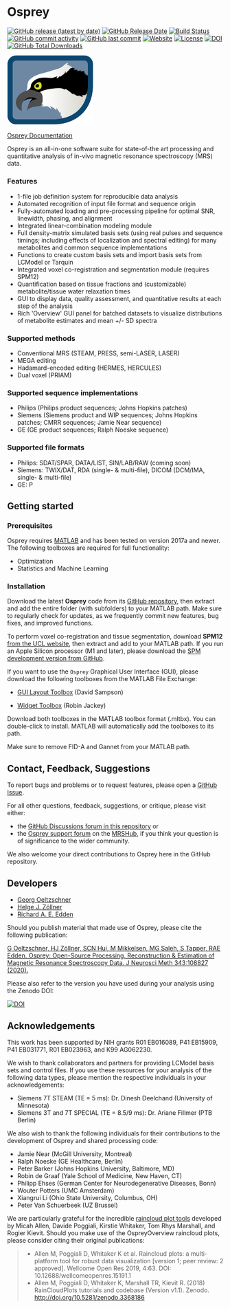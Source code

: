 # Osprey
[![GitHub release (latest by date)](https://img.shields.io/github/v/release/schorschinho/osprey)](https://github.com/schorschinho/osprey/releases)
[![GitHub Release Date](https://img.shields.io/github/release-date/schorschinho/osprey)](https://github.com/schorschinho/osprey/releases)
[![Build Status](https://dev.azure.com/OspreyCI/Osprey/_apis/build/status/develop-pull?branchName=develop)](https://dev.azure.com/OspreyCI/Osprey/_build/latest?definitionId=1&branchName=develop)
[![GitHub commit activity](https://img.shields.io/github/commit-activity/m/schorschinho/osprey?foo=bar)](https://github.com/schorschinho/osprey/commits/develop)
[![GitHub last commit](https://img.shields.io/github/last-commit/schorschinho/osprey)](https://github.com/schorschinho/osprey/commits/develop)
[![Website](https://img.shields.io/website?down_color=lightgrey&down_message=offline&up_color=green&up_message=online&url=https%3A%2F%2Fschorschinho.github.io%2Fosprey)](https://schorschinho.github.io/osprey)
[![License](https://img.shields.io/github/license/schorschinho/osprey)](https://github.com/schorschinho/osprey/blob/develop/LICENSE.md)
[![DOI](https://zenodo.org/badge/197683508.svg)](https://doi.org/10.5281/zenodo.14226197)
[![GitHub Total Downloads](https://img.shields.io/github/downloads/schorschinho/osprey/total)](https://github.com/schorschinho/osprey/releases)

<img src="graphics/osprey.png" alt="Osprey" width="200"/>

[Osprey Documentation](https://schorschinho.github.io/osprey)

Osprey is an all-in-one software suite for state-of-the art processing and
quantitative analysis of in-vivo magnetic resonance spectroscopy (MRS) data.

### Features
- 1-file job definition system for reproducible data analysis
- Automated recognition of input file format and sequence origin
- Fully-automated loading and pre-processing pipeline for optimal SNR, linewidth, phasing, and alignment
- Integrated linear-combination modeling module
- Full density-matrix simulated basis sets (using real pulses and sequence timings; including effects of localization and spectral editing) for many metabolites and common sequence implementations
- Functions to create custom basis sets and import basis sets from LCModel or Tarquin
- Integrated voxel co-registration and segmentation module (requires SPM12)
- Quantification based on tissue fractions and (customizable) metabolite/tissue water relaxation times
- GUI to display data, quality assessment, and quantitative results at each step of the analysis
- Rich 'Overview' GUI panel for batched datasets to visualize distributions of metabolite estimates and mean +/- SD spectra

### Supported methods
- Conventional MRS (STEAM, PRESS, semi-LASER, LASER)
- MEGA editing
- Hadamard-encoded editing (HERMES, HERCULES)
- Dual voxel (PRIAM)

### Supported sequence implementations
- Philips (Philips product sequences; Johns Hopkins patches)
- Siemens (Siemens product and WIP sequences; Johns Hopkins patches; CMRR sequences; Jamie Near sequence)
- GE (GE product sequences; Ralph Noeske sequence)

### Supported file formats
- Philips: SDAT/SPAR, DATA/LIST, SIN/LAB/RAW (coming soon)
- Siemens: TWIX/DAT, RDA (single- & multi-file), DICOM (DCM/IMA, single- & multi-file)
- GE: P

## Getting started

### Prerequisites

Osprey requires [MATLAB](https://www.mathworks.com/products/matlab.html) and
has been tested on version 2017a and newer. The following toolboxes are
required for full functionality:

- Optimization
- Statistics and Machine Learning

### Installation

Download the latest **Osprey** code from its [GitHub
repository](https://github.com/schorschinho/osprey), then extract and add the
entire folder (with subfolders) to your MATLAB path. Make sure to regularly
check for updates, as we frequently commit new features, bug fixes, and improved
functions.

To perform voxel co-registration and tissue segmentation, download **SPM12**
[from the UCL website](http://www.fil.ion.ucl.ac.uk/spm/software/spm12/), then
extract and add to your MATLAB path. If you run an Apple Silicon processor 
(M1 and later), please download the [SPM development version from GitHub](https://github.com/spm/spm).

If you want to use the `Osprey` Graphical User Interface (GUI),
please download the following toolboxes from the MATLAB File Exchange:

- [GUI Layout Toolbox](https://www.mathworks.com/matlabcentral/fileexchange/47982-gui-layout-toolbox)
      (David Sampson)

- [Widget Toolbox](https://www.mathworks.com/matlabcentral/fileexchange/66235-widgets-toolbox)
      (Robin Jackey)

Download both toolboxes in the MATLAB toolbox format (.mltbx). You can
double-click to install. MATLAB will automatically add the toolboxes to its
path.

Make sure to remove FID-A and Gannet from your MATLAB path.

## Contact, Feedback, Suggestions

To report bugs and problems or to request features, please open a [GitHub Issue](https://github.com/schorschinho/osprey/issues).

For all other questions, feedback, suggestions, or critique, please visit either:

- the [GitHub Discussions forum in this repository](https://github.com/schorschinho/osprey/discussions) or
- the [Osprey support forum](https://forum.mrshub.org/c/mrs-software/osprey/10) on the [MRSHub](https://www.mrshub.org), if you think your question is of significance to the wider community.

We also welcome your direct contributions to Osprey here in the GitHub repository.

## Developers

- [Georg Oeltzschner](mailto:goeltzs1@jhu.edu)
- [Helge J. Zöllner](mailto:hzoelln2@jhu.edu)
- [Richard A. E. Edden](mailto:raee2@jhu.edu)

Should you publish material that made use of Osprey, please cite the following publication:

[G Oeltzschner, HJ Zöllner, SCN Hui, M Mikkelsen, MG Saleh, S Tapper, RAE Edden. Osprey: Open-Source Processing, Reconstruction  & Estimation of Magnetic Resonance Spectroscopy Data. J Neurosci Meth 343:108827 (2020).](https://doi.org/10.1016/j.jneumeth.2020.108827)

Please also refer to the version you have used during your analysis using the Zenodo DOI:

[![DOI](https://zenodo.org/badge/197683508.svg)](https://doi.org/10.5281/zenodo.14226197)

## Acknowledgements

This work has been supported by NIH grants R01 EB016089, P41 EB15909, P41 EB031771, R01 EB023963, and K99 AG062230.

We wish to thank collaborators and partners for providing LCModel basis sets and control files. If you use these resources for your analysis of the following data types, please mention the respective individuals in your acknowledgements:
- Siemens 7T STEAM (TE = 5 ms): Dr. Dinesh Deelchand (University of Minnesota)
- Siemens 3T and 7T SPECIAL (TE = 8.5/9 ms): Dr. Ariane Fillmer (PTB Berlin)

We also wish to thank the following individuals for their contributions to the
development of Osprey and shared processing code:

- Jamie Near (McGill University, Montreal)
- Ralph Noeske (GE Healthcare, Berlin)
- Peter Barker (Johns Hopkins University, Baltimore, MD)
- Robin de Graaf (Yale School of Medicine, New Haven, CT)
- Philipp Ehses (German Center for Neurodegenerative Diseases, Bonn)
- Wouter Potters (UMC Amsterdam)
- Xiangrui Li (Ohio State University, Columbus, OH)
- Peter Van Schuerbeek (UZ Brussel)

We are particularly grateful for the incredible [raincloud plot tools](https://github.com/RainCloudPlots/RainCloudPlots) developed by Micah Allen, Davide Poggiali, Kirstie Whitaker, Tom Rhys Marshall, and Rogier Kievit. Should you make use of the OspreyOverview raincloud plots, please consider citing their original publications:

>    * Allen M, Poggiali D, Whitaker K et al. Raincloud plots: a multi-platform tool for robust data
> visualization [version 1; peer review: 2 approved].
> Wellcome Open Res 2019, 4:63. DOI: 10.12688/wellcomeopenres.15191.1
>    * Allen M, Poggiali D, Whitaker K, Marshall TR, Kievit R. (2018) RainCloudPlots tutorials and codebase (Version v1.1). Zenodo. http://doi.org/10.5281/zenodo.3368186
